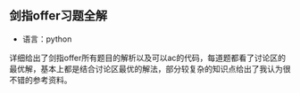 ## 剑指offer习题全解

- 语言：python

详细给出了剑指offer所有题目的解析以及可以ac的代码，每道题都看了讨论区的最优解，基本上都是结合讨论区最优的解法，部分较复杂的知识点给出了我认为很不错的参考资料。